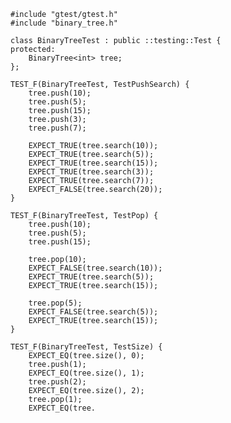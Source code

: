     #include "gtest/gtest.h"
    #include "binary_tree.h"
    
    class BinaryTreeTest : public ::testing::Test {
    protected:
        BinaryTree<int> tree;
    };
    
    TEST_F(BinaryTreeTest, TestPushSearch) {
        tree.push(10);
        tree.push(5);
        tree.push(15);
        tree.push(3);
        tree.push(7);
        
        EXPECT_TRUE(tree.search(10));
        EXPECT_TRUE(tree.search(5));
        EXPECT_TRUE(tree.search(15));
        EXPECT_TRUE(tree.search(3));
        EXPECT_TRUE(tree.search(7));
        EXPECT_FALSE(tree.search(20));
    }
    
    TEST_F(BinaryTreeTest, TestPop) {
        tree.push(10);
        tree.push(5);
        tree.push(15);
        
        tree.pop(10);
        EXPECT_FALSE(tree.search(10));
        EXPECT_TRUE(tree.search(5));
        EXPECT_TRUE(tree.search(15));
        
        tree.pop(5);
        EXPECT_FALSE(tree.search(5));
        EXPECT_TRUE(tree.search(15));
    }
    
    TEST_F(BinaryTreeTest, TestSize) {
        EXPECT_EQ(tree.size(), 0);
        tree.push(1);
        EXPECT_EQ(tree.size(), 1);
        tree.push(2);
        EXPECT_EQ(tree.size(), 2);
        tree.pop(1);
        EXPECT_EQ(tree.
